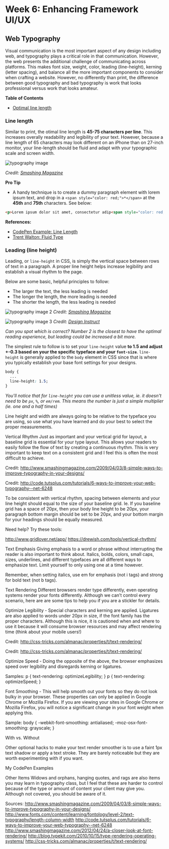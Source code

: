 # Week 6: Enhancing Framework UI/UX

## Web Typography

Visual communication is the most important aspect of any design including web, and typography plays a critical role in that communication. However, the web presents the additional challenge of communicating across platforms. This makes font size, weight, color, leading (line-height), kerning (letter spacing), and balance all the more important components to consider when crafting a website. However, no differently than print, the difference between good typography and bad typography is work that looks professional versus work that looks amateur.

**Table of Contents**

<!-- START doctoc generated TOC please keep comment here to allow auto update -->
<!-- DON'T EDIT THIS SECTION, INSTEAD RE-RUN doctoc TO UPDATE -->
<!-- END doctoc generated TOC please keep comment here to allow auto update -->

- [Optimal line length](#optimal-line-length)

<!-- END doctoc generated TOC please keep comment here to allow auto update -->

### Line length
Similar to print, the otimal line length is **45-75 characters per line**. This increases overally readability and legibility of your text. However, because a line length of 65 characters may look different on an iPhone than on 27-inch monitor, your line-length should be fluid and adapt with your typographic scale and screen width.

![typography image](images/typography-1.jpg)

_Credit: [Smashing Magazine](http://www.smashingmagazine.com/2009/04/8-simple-ways-to-improve-typography-in-your-designs/)_

**Pro Tip**
- A handy technique is to create a dummy paragraph element with lorem ipsum text, and drop in a `<span style="color: red;">*</span>` at the **45th** and **75th** characters. See below:

```html
<p>Lorem ipsum dolor sit amet, consectetur adip<span style="color: red;">*</span>isicing elit, sed do eiusmod <span style="color: red;">*</span>tempor incididunt ut labore et dolore magna aliqua.</p>
```

**References:**
- [CodePen Example: Line Length](http://codepen.io/micjamking/pen/7dde55eb8b327b51eb60302322c3e8a2)
- [Trent Walton: Fluid Type](http://trentwalton.com/2012/06/19/fluid-type/)

### Leading (line height)
Leading, or `line-height` in CSS, is simply the vertical space between rows of text in a paragraph. A proper line height helps increase legibility and establish a visual rhythm to the page.

Below are some basic, helpful principles to follow:
- The larger the text, the less leading is needed
- The longer the length, the more leading is needed
- The shorter the length, the less leading is needed

![typography image 2](images/typography-2.jpg)
_Credit: [Smashing Magazine](http://www.smashingmagazine.com/2009/04/03/8-simple-ways-to-improve-typography-in-your-designs/)_

![typography image 3](images/typography-3.jpg)
_Credit: [Design Instruct](http://designinstruct.com/tools-basics/the-basics-of-typography/)_

_Can you spot which is correct? Number 2 is the closest to have the optimal reading experience, but leading could be increased a bit more._

The simplest rule to follow is to set your `line-height` value **to 1.5 and adjust +-0.3 based on your the specific typeface and your `font-size`**. `line-height` is generally applied to the `body` element in CSS since that is where you typically establish your base font settings for your designs.

```css
body {
  ...
  line-height: 1.5;
}
```
_You'll notice that for `line-height` you can use a unitless value, ie. it doesn't need to be `px`, `%`, or `em/rem`. This means the number is just a simple multiplier (ie. one and a half times)_

Line height and width are always going to be relative to the typeface you are using, so use what you have learned and do your best to select the proper measurements.

Vertical Rhythm
Just as important and your vertical grid for layout, a baseline grid is essential for your type layout. This allows your readers to easily follow the flow of text by creating a continuous rhythm. This is very important to keep text on a consistent grid and I feel this is often the most difficult to achieve.


Credit: http://www.smashingmagazine.com/2009/04/03/8-simple-ways-to-improve-typography-in-your-designs/


Credit: http://code.tutsplus.com/tutorials/6-ways-to-improve-your-web-typography--net-6248 

To be consistent with vertical rhythm, spacing between elements and your line height should equal to the size of your baseline grid. Ie. If you baseline grid has a space of 20px, then your body line height to be 20px, your paragraph bottom margin should be set to be 20px, and your bottom margin for your headings should be equally measured.

Need help? Try these tools:

http://www.gridlover.net/app/ 
https://drewish.com/tools/vertical-rhythm/

Text Emphasis
Giving emphasis to a word or phrase without interrupting the reader is also important to think about. Italics, bolds, colors, small caps, sizes, underlines, and different typefaces are all different ways to emphasize text. Limit yourself to only using one at a time however.



Remember, when setting italics, use em for emphasis (not i tags) and strong for bold text (not b tags).

Text Rendering
Different browsers render type differently, even operating systems render your fonts differently. Although we can’t control every scenario, here are are some tips to help you if you are a stickler for details.

Optimize Legibility - Special characters and kerning are applied. Ligatures are also applied to words under 20px in size, if the font family has the proper characters. Although this is nice, it is cautioned when and where to use it because it will consume browser resources and may affect rendering time (think about your mobile users!)


Credit: http://css-tricks.com/almanac/properties/t/text-rendering/ 


Credit: http://css-tricks.com/almanac/properties/t/text-rendering/ 

Optimize Speed - Doing the opposite of the above, the browser emphasizes speed over legibility and disregards kerning or ligatures.

Samples:
p { text-rendering: optimizeLegibility; }
p { text-rendering: optimizeSpeed; }

Font Smoothing - This will help smooth out your fonts so they do not look bulky in your browser. These properties can only be applied in Google Chrome or Mozilla Firefox. If you are viewing your sites in Google Chrome or Mozilla Firefox, you will notice a significant change in your font weight when applying this.

Sample:
body { -webkit-font-smoothing: antialiased; -moz-osx-font-smoothing: grayscale; }


With vs. Without

Other optional hacks to make your text render smoother is to use a faint 1px text shadow or apply a text stroke. They are barely noticeable but they are worth experimenting with if you want.

My CodePen Examples

Other Items
Widows and orphans, hanging quotes, and rags are also items you may learn in typography class, but I feel that these are harder to control because of the type or amount of content your client may give you. Although not covered, you should be aware of it.

Sources:
http://www.smashingmagazine.com/2009/04/03/8-simple-ways-to-improve-typography-in-your-designs/ 
http://www.fonts.com/content/learning/fontology/level-2/text-typography/length-column-width
http://code.tutsplus.com/tutorials/6-ways-to-improve-your-web-typography--net-6248 
http://www.smashingmagazine.com/2012/04/24/a-closer-look-at-font-rendering/ 
http://blog.typekit.com/2010/10/15/type-rendering-operating-systems/
http://css-tricks.com/almanac/properties/t/text-rendering/